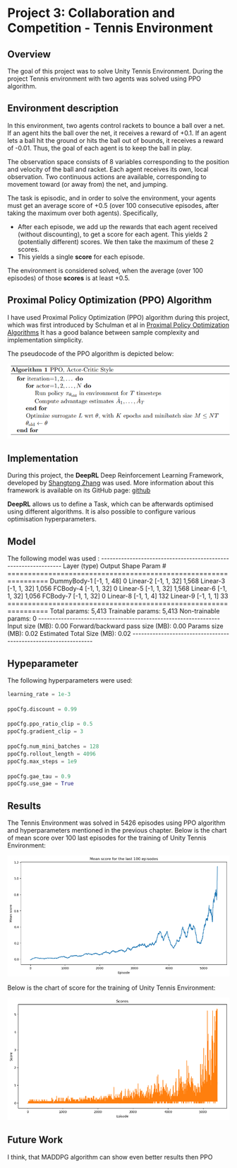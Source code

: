 # Project 3: Collaboration and Competition - Tennis Environment

## Overview

The goal of this project was to solve Unity Tennis Environment. 
During the project Tennis environment with two agents was solved using PPO algorithm. 

## Environment description
In this environment, two agents control rackets to bounce a ball over a net. If an agent hits the ball over the net, it receives a reward of +0.1.  If an agent lets a ball hit the ground or hits the ball out of bounds, it receives a reward of -0.01.  Thus, the goal of each agent is to keep the ball in play.

The observation space consists of 8 variables corresponding to the position and velocity of the ball and racket. Each agent receives its own, local observation.  Two continuous actions are available, corresponding to movement toward (or away from) the net, and jumping. 

The task is episodic, and in order to solve the environment, your agents must get an average score of +0.5 (over 100 consecutive episodes, after taking the maximum over both agents). Specifically,

- After each episode, we add up the rewards that each agent received (without discounting), to get a score for each agent. This yields 2 (potentially different) scores. We then take the maximum of these 2 scores.
- This yields a single **score** for each episode.

The environment is considered solved, when the average (over 100 episodes) of those **scores** is at least +0.5.

## Proximal Policy Optimization (PPO) Algorithm

I have used Proximal Policy Optimization (PPO) algorithm during this project, which was first introduced by Schulman et al in 
 [Proximal Policy Optimization Algorithms](https://arxiv.org/abs/1707.06347)
 It has a good balance between sample complexity and implementation simplicity.

The pseudocode of the PPO algorithm is depicted below: 

![image1](https://raw.githubusercontent.com/mshtelma/Udacity-Deep-Reinforcement-Learning-ND-Projects/master/collaboration-competition-ppo/ppo.png)


## Implementation

During this project, the **DeepRL** Deep Reinforcement Learning Framework, developed by [Shangtong Zhang](https://shangtongzhang.github.io/) was used. 
More information about this framework is available on its GitHub page:  [github](https://github.com/ShangtongZhang/DeepRL)

**DeepRL** allows us to define a Task, which can be afterwards optimised using different algorithms. 
It is also possible to configure various optimisation hyperparameters. 


## Model

The following model was used : 
    ----------------------------------------------------------------
            Layer (type)               Output Shape         Param #
    ================================================================
             DummyBody-1                [-1, 1, 48]               0
                Linear-2                [-1, 1, 32]           1,568
                Linear-3                [-1, 1, 32]           1,056
                FCBody-4                [-1, 1, 32]               0
                Linear-5                [-1, 1, 32]           1,568
                Linear-6                [-1, 1, 32]           1,056
                FCBody-7                [-1, 1, 32]               0
                Linear-8                 [-1, 1, 4]             132
                Linear-9                 [-1, 1, 1]              33
    ================================================================
    Total params: 5,413
    Trainable params: 5,413
    Non-trainable params: 0
    ----------------------------------------------------------------
    Input size (MB): 0.00
    Forward/backward pass size (MB): 0.00
    Params size (MB): 0.02
    Estimated Total Size (MB): 0.02
    ----------------------------------------------------------------



## Hypeparameter

The following hyperparameters were used:

```python
learning_rate = 1e-3

ppoCfg.discount = 0.99

ppoCfg.ppo_ratio_clip = 0.5
ppoCfg.gradient_clip = 3

ppoCfg.num_mini_batches = 128
ppoCfg.rollout_length = 4096
ppoCfg.max_steps = 1e9

ppoCfg.gae_tau = 0.9
ppoCfg.use_gae = True     
```

## Results

The Tennis Environment was solved in 5426 episodes using PPO algorithm and hyperparameters mentioned in the previous chapter. 
Below is the chart of  mean score over 100 last episodes for the training of Unity Tennis Environment:


![image2](https://raw.githubusercontent.com/mshtelma/Udacity-Deep-Reinforcement-Learning-ND-Projects/master/collaboration-competition-ppo/mean_scores.png)

Below is the chart of score for the training of Unity Tennis Environment:

![image3](https://raw.githubusercontent.com/mshtelma/Udacity-Deep-Reinforcement-Learning-ND-Projects/master/collaboration-competition-ppo/scores.png)



## Future Work
I think, that MADDPG algorithm can show even better results then PPO